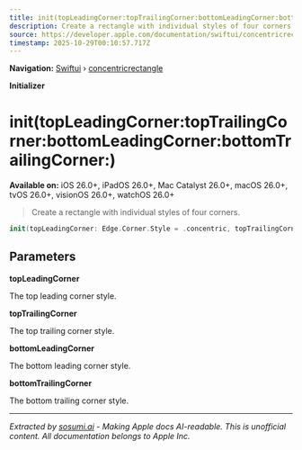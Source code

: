 ```yaml
---
title: init(topLeadingCorner:topTrailingCorner:bottomLeadingCorner:bottomTrailingCorner:)
description: Create a rectangle with individual styles of four corners.
source: https://developer.apple.com/documentation/swiftui/concentricrectangle/init(topleadingcorner:toptrailingcorner:bottomleadingcorner:bottomtrailingcorner:)
timestamp: 2025-10-29T00:10:57.717Z
---
```


**Navigation:** [Swiftui](/documentation/swiftui) › [concentricrectangle](/documentation/swiftui/concentricrectangle)

**Initializer**

# init(topLeadingCorner:topTrailingCorner:bottomLeadingCorner:bottomTrailingCorner:)

**Available on:** iOS 26.0+, iPadOS 26.0+, Mac Catalyst 26.0+, macOS 26.0+, tvOS 26.0+, visionOS 26.0+, watchOS 26.0+

> Create a rectangle with individual styles of four corners.

```swift
init(topLeadingCorner: Edge.Corner.Style = .concentric, topTrailingCorner: Edge.Corner.Style = .concentric, bottomLeadingCorner: Edge.Corner.Style = .concentric, bottomTrailingCorner: Edge.Corner.Style = .concentric)
```

## Parameters

**topLeadingCorner**

The top leading corner style.



**topTrailingCorner**

The top trailing corner style.



**bottomLeadingCorner**

The bottom leading corner style.



**bottomTrailingCorner**

The bottom trailing corner style.

---

*Extracted by [sosumi.ai](https://sosumi.ai) - Making Apple docs AI-readable.*
*This is unofficial content. All documentation belongs to Apple Inc.*
